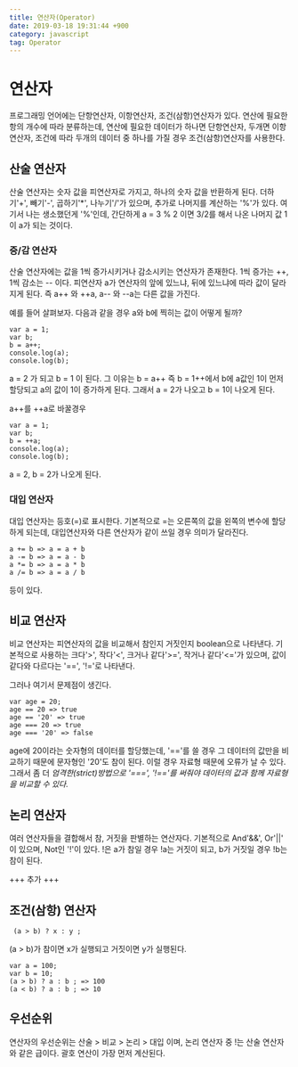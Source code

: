 ```yaml
---
title: 연산자(Operator)
date: 2019-03-18 19:31:44 +900
category: javascript
tag: Operator
---
```

# 연산자
프로그래밍 언어에는 단항연산자, 이항연산자, 조건(삼항)연산자가 있다. 연산에 필요한 항의 개수에 따라 분류하는데, 연산에 필요한 데이터가 하나면 단항연산자, 두개면 이항연산자, 조건에 따라 두개의 데이터 중 하나를 가질 경우 조건(삼항)연산자를 사용한다.

## 산술 연산자
산술 연산자는 숫자 값을 피연산자로 가지고, 하나의 숫자 값을 반환하게 된다. 더하기'+', 빼기'-', 곱하기'*', 나누기'/'가 있으며, 추가로 나머지를 계산하는 '%'가 있다. 여기서 나는 생소했던게 '%'인데, 간단하게 a = 3 % 2 이면 3/2를 해서 나온 나머지 값 1이 a가 되는 것이다.

### 증/감 연산자
산술 연산자에는 값을 1씩 증가시키거나 감소시키는 연산자가 존재한다.  1씩 증가는 ++, 1씩 감소는 -- 이다. 피연산자 a가 연산자의 앞에 있느냐, 뒤에 있느냐에 따라 값이 달라지게 된다. 즉 a++ 와 ++a, a-- 와 --a는 다른 값을 가진다.

예를 들어 살펴보자.
다음과 같을 경우 a와 b에 찍히는 값이 어떻게 될까?
```
var a = 1;
var b;
b = a++;
console.log(a);
console.log(b);
```
a = 2 가 되고 b = 1 이 된다.
그 이유는 b = a++ 즉 b = 1++에서 b에 a값인 1이 먼저 할당되고 a의 값이 1이 증가하게 된다. 그래서 a = 2가 나오고 b = 1이 나오게 된다.

a++를 ++a로 바꿀경우

```
var a = 1;
var b;
b = ++a;
console.log(a);
console.log(b);
```
a = 2, b = 2가 나오게 된다.

### 대입 연산자
대입 연산자는 등호(=)로 표시한다. 기본적으로 =는 오른쪽의 값을 왼쪽의 변수에 할당하게 되는데, 대입연산자와 다른 연산자가 같이 쓰일 경우 의미가 달라진다.
```
a += b => a = a + b
a -= b => a = a - b
a *= b => a = a * b
a /= b => a = a / b
```
등이 있다.

## 비교 연산자
비교 연산자는 피연산자의 값을 비교해서 참인지 거짓인지 boolean으로 나타낸다.
기본적으로 사용하는 크다'>', 작다'<', 크거나 같다'>=', 작거나 같다'<='가 있으며, 값이 같다와 다르다는 '==', '!='로 나타낸다. 

그러나 여기서 문제점이 생긴다.
```
var age = 20;
age == 20 => true
age == '20' => true
age === 20 => true
age === '20' => false
```
age에 20이라는 숫자형의 데이터를 할당했는데, '=='를 쓸 경우 그 데이터의 값만을 비교하기 때문에 문자형인 '20'도 참이 된다. 이럴 경우 자료형 때문에 오류가 날 수 있다. 그래서 좀 더 *엄격한(strict)방법으로 '===', '!=='를 써줘야 데이터의 값과 함께 자료형을 비교할 수 있다.*

## 논리 연산자
여러 연산자들을 결합해서 참, 거짓을 판별하는 연산자다. 기본적으로 And'&&', Or'||' 이 있으며, Not인 '!'이 있다. !은 a가 참일 경우 !a는 거짓이 되고, b가 거짓일 경우 !b는 참이 된다.

+++ 추가 +++

## 조건(삼항) 연산자
```
 (a > b) ? x : y ;
```
(a > b)가 참이면 x가 실행되고 거짓이면 y가 실행된다.

```
var a = 100;
var b = 10;
(a > b) ? a : b ; => 100
(a < b) ? a : b ; => 10
```

## 우선순위

연산자의 우선순위는 산술 > 비교 > 논리 > 대입 이며, 논리 연산자 중 !는 산술 연산자와 같은 급이다. 괄호 연산이 가장 먼저 계산된다.